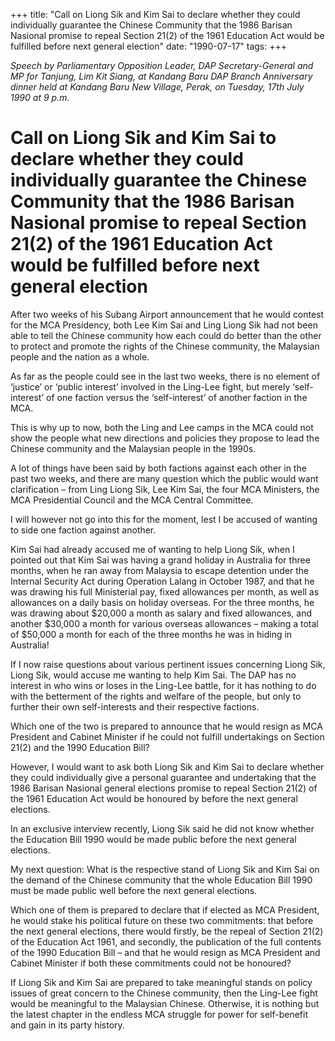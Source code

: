 +++ 
title: "Call on Liong Sik and Kim Sai to declare whether they could individually guarantee the Chinese Community that the 1986 Barisan Nasional promise to repeal Section 21(2) of the 1961 Education Act would be fulfilled before next general election"
date: "1990-07-17"
tags:
+++

_Speech by Parliamentary Opposition Leader, DAP Secretary-General and MP for Tanjung, Lim Kit Siang, at Kandang Baru DAP Branch Anniversary dinner held at Kandang Baru New Village, Perak, on Tuesday, 17th July  1990 at 9 p.m._

# Call on Liong Sik and Kim Sai to declare whether they could individually guarantee the Chinese Community that the 1986 Barisan Nasional promise to repeal Section 21(2) of the 1961 Education Act would be fulfilled before next general election

After two weeks of his Subang Airport announcement that he would contest for the MCA Presidency, both Lee Kim Sai and Ling Liong Sik had not been able to tell the Chinese community how each could do better than the other to protect and promote the rights of the Chinese community, the Malaysian people and the nation as a whole. </u>

As far as the people could see in the last two weeks, there is no element of ‘justice’ or ‘public interest’ involved in the Ling-Lee fight, but merely ‘self-interest’ of one faction versus the ‘self-interest’ of another faction in the MCA.

This is why up to now, both the Ling and Lee camps in the MCA could not show the people what new directions and policies they propose to lead the Chinese community and the Malaysian people in the 1990s.

A lot of things have been said by both factions against each other in the past two weeks, and there are many question which the public would want clarification – from Ling Liong Sik, Lee Kim Sai, the four MCA Ministers, the MCA Presidential Council and the MCA Central Committee. 

I will however not go into this for the moment, lest I be accused of wanting to side one faction against another. 

Kim Sai had already accused me of wanting to help Liong Sik, when I pointed out that Kim Sai was having a grand holiday in Australia for three months, when he ran away from Malaysia to escape detention under the Internal Security Act during Operation Lalang in October 1987, and that he was drawing his full Ministerial pay, fixed allowances per month, as well as allowances on a daily basis on holiday overseas. For the three months, he was drawing about $20,000 a month as salary and fixed allowances, and another $30,000 a month for various overseas allowances – making a total of $50,000 a month for each of the three months he was in hiding in Australia!

If I now raise questions about various pertinent issues concerning Liong Sik, Liong Sik, would accuse me wanting to help Kim Sai. The DAP has no interest in who wins or loses in the Ling-Lee battle, for it has nothing to do with the betterment of the rights and welfare of the people, but only to further their own self-interests and their respective factions. 

Which one of the two is prepared to announce that he would resign as MCA President and Cabinet Minister if he could not fulfill undertakings on Section 21(2) and the 1990 Education Bill?

However, I would want to ask both Liong Sik and Kim Sai to declare whether they could individually give a personal guarantee and undertaking that the 1986 Barisan Nasional general elections promise to repeal Section 21(2) of the 1961 Education Act would be honoured by before the next general elections. 

In an exclusive interview recently, Liong Sik said he did not know whether the Education Bill 1990 would be made public before the next general elections. 

My next question: What is the respective stand of Liong Sik and Kim Sai on the demand of the Chinese community that the whole Education Bill 1990 must be made public well before the next general elections. 

Which one of them is prepared to declare that if elected as MCA President, he would stake his political future on these two commitments: that before the next general elections, there would firstly, be the repeal of Section 21(2) of the Education Act 1961, and secondly, the publication of the full contents of the 1990 Education Bill – and that he would resign as MCA President and Cabinet Minister if both these commitments could not be honoured?

If Liong Sik and Kim Sai are prepared to take meaningful stands on policy issues of great concern to the Chinese community, then the Ling-Lee fight would be meaningful to the Malaysian Chinese. Otherwise, it is nothing but the latest chapter in the endless MCA struggle for power for self-benefit and gain in its party history. 
 
